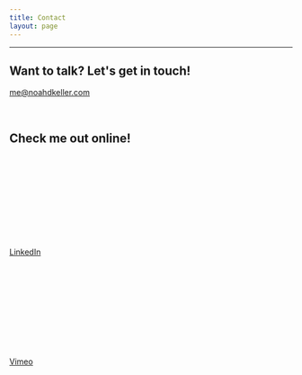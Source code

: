 ```yaml
---
title: Contact
layout: page
---
```


---

<h2>Want to talk? Let's get in touch!</h2>
<p> <a href="mailto:me@noahdkeller.com">me@noahdkeller.com</a> </p>

&nbsp; 

<h2>Check me out online!</h2>
<svg class="icon icon-linkedin"><use xlink:href="#icon-linkedin"></use></svg><p><a href="https://www.linkedin.com/in/noahkeller/">LinkedIn</a></p>

<svg class="icon icon-vimeo"><use xlink:href="#icon-vimeo"></use></svg><p><a href="https://vimeo.com/noahkeller">Vimeo</a></p>
